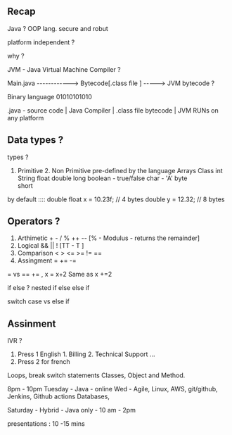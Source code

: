 ## Recap 


Java ? OOP lang. secure and robut

platform independent ? 

why ? 


JVM - Java Virtual Machine
Compiler ? 


Main.java ------------>    Bytecode[.class file ]  -----> JVM 
bytecode ? 

Binary language 01010101010



.java - source code 
    |
Java Compiler 
    |
.class file   bytecode 
    |
   JVM 
RUNs on any platform 



##  Data types ? 
types ? 
1. Primitive                            2. Non Primitive 
pre-defined by the language              Arrays
                                         Class
int                                      String
float
double 
long 
boolean - true/false
char    - 'A'
byte    
short   


by default :::: double 
float x = 10.23f;  // 4 bytes
double y = 12.32; // 8 bytes


## Operators ? 

1. Arthimetic  + - / %  ++  --   [%  - Modulus  - returns the remainder]
2. Logical     && || !  [TT - T ]
3. Comparison  < > <= >= != ==
4. Assingment  =  += -= 


=    vs       ==
+=  , x = x+2  Same as    x +=2




if else ? 
nested if else 
else if 



switch case    vs     else if




## Assinment 

IVR ? 

1. Press 1 English 
        1. Billing
        2. Technical Support ...
2. Press 2 for french 


Loops, break switch statements 
Classes, Object and Method.

8pm - 10pm 
Tuesday  - Java - online 
Wed      - Agile, Linux, AWS, git/github, Jenkins, Github actions
            Databases, 

Saturday - Hybrid - Java only  - 10 am - 2pm 

presentations : 10 -15 mins




